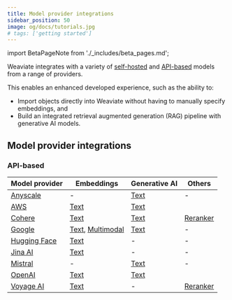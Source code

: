 ```yaml
---
title: Model provider integrations
sidebar_position: 50
image: og/docs/tutorials.jpg
# tags: ['getting started']
---
```


import BetaPageNote from './_includes/beta_pages.md';

<BetaPageNote />

Weaviate integrates with a variety of [self-hosted](#self-hosted) and [API-based](#api-based) models from a range of providers.

This enables an enhanced developed experience, such as the ability to:
- Import objects directly into Weaviate without having to manually specify embeddings, and
- Build an integrated retrieval augmented generation (RAG) pipeline with generative AI models.

## Model provider integrations

### API-based

| Model provider | Embeddings | Generative AI | Others |
| --- | --- | --- | --- |
| [Anyscale](./anyscale/index.md) | - | [Text](./anyscale/generative.md) | - |
| [AWS](./aws/index.md) | [Text](./aws/embeddings.md) | [Text](./aws/generative.md) |
| [Cohere](./cohere/index.md) | [Text](./cohere/embeddings.md) | [Text](./cohere/generative.md) | [Reranker](./cohere/reranker.md) |
| [Google](./google/index.md) | [Text](./google/embeddings.md), [Multimodal](./google/embeddings-multimodal.md) | [Text](./google/generative.md) | - |
| [Hugging Face](./huggingface/index.md) | [Text](./huggingface/embeddings.md) | - | - |
| [Jina AI](./jinaai/index.md) | [Text](./jinaai/embeddings.md) | - | - |
| [Mistral](./mistral/index.md) | - | [Text](./mistral/generative.md) | - |
| [OpenAI](./openai/index.md) | [Text](./openai/embeddings.md) | [Text](./openai/generative.md) |
| [Voyage AI](./voyageai/index.md) | [Text](./voyageai/embeddings.md) | - | [Reranker](./voyageai/reranker.md) |
